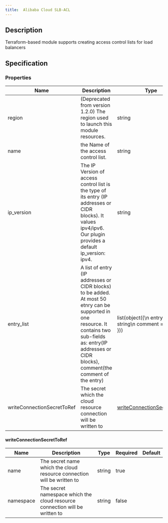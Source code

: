 ```yaml
---
title:  Alibaba Cloud SLB-ACL
---
```


## Description

Terraform-based module supports creating access control lists for load balancers

## Specification


### Properties

 Name | Description | Type | Required | Default 
 ------------ | ------------- | ------------- | ------------- | ------------- 
 region | (Deprecated from version 1.2.0) The region used to launch this module resources. | string | false |  
 name | the Name of the access control list. | string | false |  
 ip_version | The IP Version of access control list is the type of its entry (IP addresses or CIDR blocks). It values ipv4/ipv6. Our plugin provides a default ip_version: ipv4. | string | false |  
 entry_list |  A list of entry (IP addresses or CIDR blocks) to be added. At most 50 etnry can be supported in one resource. It contains two sub-fields as: entry(IP addresses or CIDR blocks), comment(the comment of the entry) | list(object({\n    entry   = string\n    comment = string\n  })) | true |  
 writeConnectionSecretToRef | The secret which the cloud resource connection will be written to | [writeConnectionSecretToRef](#writeConnectionSecretToRef) | false |  


#### writeConnectionSecretToRef

 Name | Description | Type | Required | Default 
 ------------ | ------------- | ------------- | ------------- | ------------- 
 name | The secret name which the cloud resource connection will be written to | string | true |  
 namespace | The secret namespace which the cloud resource connection will be written to | string | false |  

